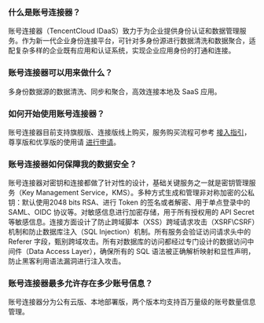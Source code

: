### 什么是账号连接器？
账号连接器（TencentCloud IDaaS）致力于为企业提供身份认证和数据管理服务。作为新一代企业身份连接平台，可针对多身份源进行数据清洗和数据聚合，适配复杂多样的企业既有应用和认证系统，实现企业应用身份的打通和连接。

### 账号连接器可以用来做什么？
多身份数据源的数据清洗、同步和聚合，高效连接本地及 SaaS 应用。

### 如何开始使用账号连接器？
账号连接器目前支持旗舰版、连接版线上购买，服务购买流程可参考 [接入指引](https://cloud.tencent.com/document/product/1254/45696)，尊享版和优享版的使用请 [进行申请](https://cloud.tencent.com/apply/p/uyb1jpba0mm)。


### 账号连接器如何保障我的数据安全？
账号连接器对密钥和连接都做了针对性的设计，基础关键服务之一就是密钥管理服务（Key Management Service，KMS）。多种方式生成和管理非对称加密的公私钥：默认使用2048 bits RSA、进行 Token 的签名或者解密、用于单点登录中的 SAML、OIDC 协议等。对敏感信息进行加密存储，用于所有授权用的 API Secret 等敏感信息。连接方面设计了防止跨域脚本（XSS）跨域请求攻击（XSRF\CSRF）机制和防止数据库注入（SQL Injection）机制。所有服务会验证访问请求头中的 Referer 字段，甄别跨域攻击。所有对数据库的访问都经过专门设计的数据访问中间件（Data Access Layer），确保所有的 SQL 语法被正确解析映射和显性声明，防止黑客利用语法漏洞进行注入攻击。


### 账号连接器最多允许存在多少账号信息？
账号连接器分为公有云版、本地部署版，两个版本均支持百万量级的账号数量信息管理。
